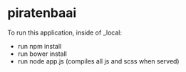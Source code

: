 # piratenbaai

To run this application, inside of _local:

- run npm install
- run bower install
- run node app.js (compiles all js and scss when served)
